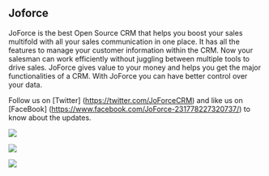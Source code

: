 ## Joforce 
JoForce is the best Open Source CRM that helps you boost your sales multifold with all your sales communication in one place. It has all the features to manage your customer information within the CRM. Now your salesman can work efficiently without juggling between multiple tools to drive sales. JoForce gives value to your money and helps you get the major functionalities of a CRM. With JoForce you can have better control over your data.

Follow us on [Twitter] (https://twitter.com/JoForceCRM) and like us on [FaceBook] (https://www.facebook.com/JoForce-231778227320737/) to know about the updates. 

![](https://www.joforce.com/images/joforce-app/home_page.png)

![](https://www.joforce.com/images/joforce-app/calendar.png)

![](https://www.joforce.com/images/joforce-app/module_studio.png)
